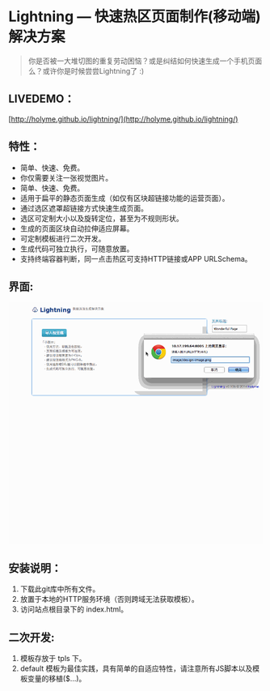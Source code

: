 Lightning — 快速热区页面制作(移动端)解决方案 
=========

> 你是否被一大堆切图的重复劳动困恼？或是纠结如何快速生成一个手机页面么？或许你是时候尝尝Lightning了 :)

LIVEDEMO：
----
[http://holyme.github.io/lightning/](http://holyme.github.io/lightning/)

特性：
----
- 简单、快速、免费。
- 你仅需要关注一张视觉图片。
- 简单、快速、免费。
- 适用于扁平的静态页面生成（如仅有区块超链接功能的运营页面）。
- 通过选区遮罩超链接方式快速生成页面。
- 选区可定制大小以及旋转定位，甚至为不规则形状。
- 生成的页面区块自动拉伸适应屏幕。
- 可定制模板进行二次开发。
- 生成代码可独立执行，可随意放置。
- 支持终端容器判断，同一点击热区可支持HTTP链接或APP URLSchema。

界面:
----
![demo it](https://raw.githubusercontent.com/holyme/lightning/master/_show/demo.gif)

安装说明：
----
1. 下载此git库中所有文件。
2. 放置于本地的HTTP服务环境（否则跨域无法获取模板）。
3. 访问站点根目录下的 index.html。


二次开发:
----

1. 模板存放于 tpls 下。
2. default 模板为最佳实践，具有简单的自适应特性，请注意所有JS脚本以及模板变量的移植($...)。
